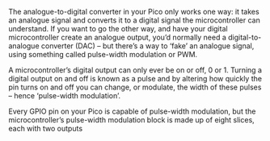 The analogue-to-digital converter in your Pico only works one way: it takes an analogue signal
and converts it to a digital signal the microcontroller can understand. If you want to go the
other way, and have your digital microcontroller create an analogue output, you’d normally need
a digital-to-analogue converter (DAC) – but there’s a way to ‘fake’ an analogue signal, using
something called pulse-width modulation or PWM.

A microcontroller’s digital output can only ever be on or off, 0 or 1. Turning a digital output on
and off is known as a pulse and by altering how quickly the pin turns on and off you can change,
or modulate, the width of these pulses – hence ‘pulse-width modulation’.

Every GPIO pin on your Pico is capable of pulse-width modulation, but the microcontroller’s
pulse-width modulation block is made up of eight slices, each with two outputs
